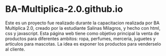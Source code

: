 # BA-Multiplica-2.0.github.io

Este es un proyecto fue realizado durante la capacitacion realizada por BA Multiplica 2.0, creado por la estudiante Salinas Milagros, y hecho con html, css y javascript. 
Esta página web tiene como objetivo principal la venta de productos para diferentes ambitos: ropa, perfumes, merceria, juguetes y articulos para mascotas. La idea es exponer los productos para venderselo al cliente.
